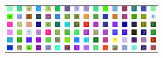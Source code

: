 <table>
<tr>
<td><img src="60.gif"></td>
<td><img src="61.gif"></td>
<td><img src="23.gif"></td>
<td><img src="30.gif"></td>
<td><img src="7D.gif"></td>
<td><img src="37.gif"></td>
<td><img src="6C.gif"></td>
<td><img src="71.gif"></td>
<td><img src="5E.gif"></td>
<td><img src="22.gif"></td>
<td><img src="68.gif"></td>
<td><img src="79.gif"></td>
<td><img src="64.gif"></td>
<td><img src="46.gif"></td>
<td><img src="gr3.gif"></td>
<td><img src="6A.gif"></td>
</tr>
<tr>
<td><img src="48.gif"></td>
<td><img src="51.gif"></td>
<td><img src="43.gif"></td>
<td><img src="78.gif"></td>
<td><img src="3E.gif"></td>
<td><img src="7E.gif"></td>
<td><img src="69.gif"></td>
<td><img src="4D.gif"></td>
<td><img src="67.gif"></td>
<td><img src="49.gif"></td>
<td><img src="4F.gif"></td>
<td><img src="2F.gif"></td>
<td><img src="32.gif"></td>
<td><img src="28.gif"></td>
<td><img src="6D.gif"></td>
<td><img src="52.gif"></td>
</tr>
<tr>
<td><img src="3B.gif"></td>
<td><img src="25.gif"></td>
<td><img src="2B.gif"></td>
<td><img src="3C.gif"></td>
<td><img src="6F.gif"></td>
<td><img src="54.gif"></td>
<td><img src="3D.gif"></td>
<td><img src="58.gif"></td>
<td><img src="39.gif"></td>
<td><img src="41.gif"></td>
<td><img src="31.gif"></td>
<td><img src="4A.gif"></td>
<td><img src="3A.gif"></td>
<td><img src="2D.gif"></td>
<td><img src="7B.gif"></td>
<td><img src="35.gif"></td>
</tr>
<tr>
<td><img src="74.gif"></td>
<td><img src="45.gif"></td>
<td><img src="59.gif"></td>
<td><img src="2A.gif"></td>
<td><img src="55.gif"></td>
<td><img src="75.gif"></td>
<td><img src="gr2.gif"></td>
<td><img src="5D.gif"></td>
<td><img src="50.gif"></td>
<td><img src="24.gif"></td>
<td><img src="6E.gif"></td>
<td><img src="63.gif"></td>
<td><img src="40.gif"></td>
<td><img src="36.gif"></td>
<td><img src="33.gif"></td>
<td><img src="4B.gif"></td>
</tr>
<tr>
<td><img src="38.gif"></td>
<td><img src="29.gif"></td>
<td><img src="47.gif"></td>
<td><img src="2E.gif"></td>
<td><img src="42.gif"></td>
<td><img src="7A.gif"></td>
<td><img src="62.gif"></td>
<td><img src="21.gif"></td>
<td><img src="6B.gif"></td>
<td><img src="56.gif"></td>
<td><img src="7C.gif"></td>
<td><img src="3F.gif"></td>
<td><img src="4C.gif"></td>
<td><img src="5F.gif"></td>
<td><img src="5B.gif"></td>
<td><img src="73.gif"></td>
</tr>
<tr>
<td><img src="66.gif"></td>
<td><img src="5A.gif"></td>
<td><img src="26.gif"></td>
<td><img src="77.gif"></td>
<td><img src="34.gif"></td>
<td><img src="65.gif"></td>
<td><img src="53.gif"></td>
<td><img src="44.gif"></td>
<td><img src="4E.gif"></td>
<td><img src="57.gif"></td>
<td><img src="70.gif"></td>
<td><img src="gr1.gif"></td>
<td><img src="2C.gif"></td>
<td><img src="72.gif"></td>
<td><img src="76.gif"></td>
<td><img src="27.gif"></td>
</tr>
</table>

